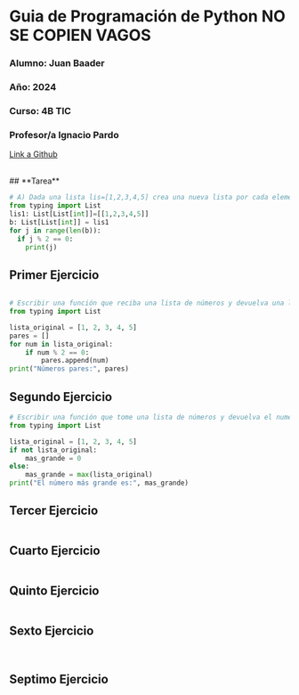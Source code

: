 # Guia  de Programación de Python  NO SE COPIEN VAGOS

### **Alumno:** Juan Baader

### **Año:** 2024

### **Curso:** 4B TIC

### **Profesor/a** Ignacio Pardo

[Link a Github](https://github.com/juanpanpanyz/python)

<br>
## **Tarea**

```python
# A) Dada una lista lis=[1,2,3,4,5] crea una nueva lista por cada elemento x de lis tenga x*x en la lista nueva
from typing import List
lis1: List[List[int]]=[[1,2,3,4,5]]
b: List[List[int]] = lis1
for j in range(len(b)):
  if j % 2 == 0:
    print(j)
```

## **Primer Ejercicio**

```python

# Escribir una función que reciba una lista de números y devuelva una lista con los números pares.
from typing import List

lista_original = [1, 2, 3, 4, 5]
pares = []
for num in lista_original:
    if num % 2 == 0:
        pares.append(num)
print("Números pares:", pares)
```

## **Segundo Ejercicio**

```python
# Escribir una función que tome una lista de números y devuelva el numero mas grande. Si la lista está vacía, devolver 0.
from typing import List

lista_original = [1, 2, 3, 4, 5]
if not lista_original:
    mas_grande = 0
else:
    mas_grande = max(lista_original)
print("El número más grande es:", mas_grande)
```

## **Tercer Ejercicio**

```python

```

## **Cuarto Ejercicio**

```python

```

## **Quinto Ejercicio**

```python

```

## **Sexto Ejercicio**

```python
 
```

## **Septimo Ejercicio**

```python

```
